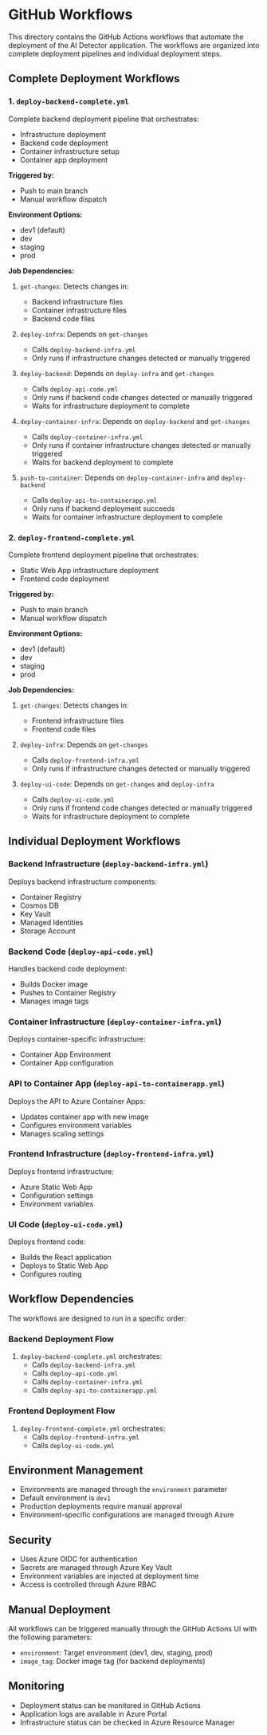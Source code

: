 # GitHub Workflows

This directory contains the GitHub Actions workflows that automate the deployment of the AI Detector application. The workflows are organized into complete deployment pipelines and individual deployment steps.

## Complete Deployment Workflows

### 1. `deploy-backend-complete.yml`
Complete backend deployment pipeline that orchestrates:
- Infrastructure deployment
- Backend code deployment
- Container infrastructure setup
- Container app deployment

**Triggered by:**
- Push to main branch
- Manual workflow dispatch

**Environment Options:**
- dev1 (default)
- dev
- staging
- prod

**Job Dependencies:**
1. `get-changes`: Detects changes in:
   - Backend infrastructure files
   - Container infrastructure files
   - Backend code files

2. `deploy-infra`: Depends on `get-changes`
   - Calls `deploy-backend-infra.yml`
   - Only runs if infrastructure changes detected or manually triggered

3. `deploy-backend`: Depends on `deploy-infra` and `get-changes`
   - Calls `deploy-api-code.yml`
   - Only runs if backend code changes detected or manually triggered
   - Waits for infrastructure deployment to complete

4. `deploy-container-infra`: Depends on `deploy-backend` and `get-changes`
   - Calls `deploy-container-infra.yml`
   - Only runs if container infrastructure changes detected or manually triggered
   - Waits for backend deployment to complete

5. `push-to-container`: Depends on `deploy-container-infra` and `deploy-backend`
   - Calls `deploy-api-to-containerapp.yml`
   - Only runs if backend deployment succeeds
   - Waits for container infrastructure deployment to complete

### 2. `deploy-frontend-complete.yml`
Complete frontend deployment pipeline that orchestrates:
- Static Web App infrastructure deployment
- Frontend code deployment

**Triggered by:**
- Push to main branch
- Manual workflow dispatch

**Environment Options:**
- dev1 (default)
- dev
- staging
- prod

**Job Dependencies:**
1. `get-changes`: Detects changes in:
   - Frontend infrastructure files
   - Frontend code files

2. `deploy-infra`: Depends on `get-changes`
   - Calls `deploy-frontend-infra.yml`
   - Only runs if infrastructure changes detected or manually triggered

3. `deploy-ui-code`: Depends on `get-changes` and `deploy-infra`
   - Calls `deploy-ui-code.yml`
   - Only runs if frontend code changes detected or manually triggered
   - Waits for infrastructure deployment to complete

## Individual Deployment Workflows

### Backend Infrastructure (`deploy-backend-infra.yml`)
Deploys backend infrastructure components:
- Container Registry
- Cosmos DB
- Key Vault
- Managed Identities
- Storage Account

### Backend Code (`deploy-api-code.yml`)
Handles backend code deployment:
- Builds Docker image
- Pushes to Container Registry
- Manages image tags

### Container Infrastructure (`deploy-container-infra.yml`)
Deploys container-specific infrastructure:
- Container App Environment
- Container App configuration

### API to Container App (`deploy-api-to-containerapp.yml`)
Deploys the API to Azure Container Apps:
- Updates container app with new image
- Configures environment variables
- Manages scaling settings

### Frontend Infrastructure (`deploy-frontend-infra.yml`)
Deploys frontend infrastructure:
- Azure Static Web App
- Configuration settings
- Environment variables

### UI Code (`deploy-ui-code.yml`)
Deploys frontend code:
- Builds the React application
- Deploys to Static Web App
- Configures routing

## Workflow Dependencies

The workflows are designed to run in a specific order:

### Backend Deployment Flow
1. `deploy-backend-complete.yml` orchestrates:
   - Calls `deploy-backend-infra.yml`
   - Calls `deploy-api-code.yml`
   - Calls `deploy-container-infra.yml`
   - Calls `deploy-api-to-containerapp.yml`

### Frontend Deployment Flow
1. `deploy-frontend-complete.yml` orchestrates:
   - Calls `deploy-frontend-infra.yml`
   - Calls `deploy-ui-code.yml`

## Environment Management

- Environments are managed through the `environment` parameter
- Default environment is `dev1`
- Production deployments require manual approval
- Environment-specific configurations are managed through Azure

## Security

- Uses Azure OIDC for authentication
- Secrets are managed through Azure Key Vault
- Environment variables are injected at deployment time
- Access is controlled through Azure RBAC

## Manual Deployment

All workflows can be triggered manually through the GitHub Actions UI with the following parameters:
- `environment`: Target environment (dev1, dev, staging, prod)
- `image_tag`: Docker image tag (for backend deployments)

## Monitoring

- Deployment status can be monitored in GitHub Actions
- Application logs are available in Azure Portal
- Infrastructure status can be checked in Azure Resource Manager 